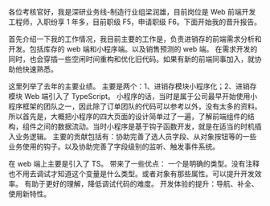 各位考核官好，我是深研业务线-制造行业组梁润雄，目前岗位是 Web 前端开发工程师，入职纷享 1 年多，目前职级 F5，申请职级 F6。下面开始我的晋升报告。

首先介绍一下我的工作情况，我目前主要的工作是，负责进销存的前端需求分析和开发。包括库存的 web 端和小程序端。以及销售预测的 web 端。
在需求开发的同时，也会穿插一些空闲时间重构和优化旧代码。如果有新的前端同事加入，就协助他快速熟悉。

这里列举了去年的主要业绩。
主要是两个：1、进销存模块小程序化；2、进销存模块 Web 端引入了 TypeScript。
小程序的话，当时是属于公司最早开始使用小程序框架的团队之一，因此除了订单团队的代码可以参考以外，没有太多的资料。
所以首先是，大概把小程序的四大页面的设计简单过了一遍，了解前端组件的结构，组件之间的数据流动。当时小程序是基于钩子函数开发，就是在适当的时机插入业务逻辑。
主要的贡献包括有：协助完善了选人员字段、从对象按钮等的一些业务使用的钩子。以及协助完善了字段级别的监听、触发事件系统。

在 web 端上主要是引入了 TS。
带来了一些优点：
一个是明确的类型。没有注释也不用去调试才知道这个变量是什么类型。或者对象有那些属性。可以提升开发效率。
有助于更好的理解，降低调试代码的难度。
开发体验的提升：导航、补全、使用新特性。
